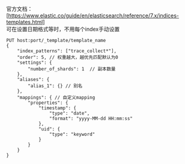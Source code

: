 ﻿官方文档： [https://www.elastic.co/guide/en/elasticsearch/reference/7.x/indices-templates.html]  
可在设置日期格式等时，不用每个index手动设置
```
PUT host:port/_template/template_name
{
    "index_patterns": ["trace_collect*"],
    "order": 5, // 权重越大，越优先匹配默认为0
    "settings": {
        "number_of_shards": 1  // 副本数量
    },
    "aliases": {
        "alias_1": {} // 别名
    },
    "mappings": { // 自定义mapping
        "properties": {
            "timestamp": {
                "type": "date",           
                "format": "yyyy-MM-dd HH:mm:ss"
            },
            "uid": {
                "type": "keyword"
            }
        }
    }
}
```